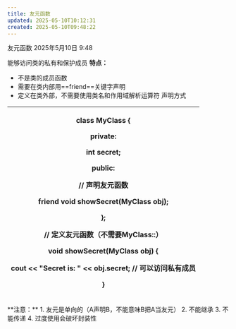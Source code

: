 ```yaml
---
title: 友元函数
updated: 2025-05-10T10:12:31
created: 2025-05-10T09:48:22
---
```


友元函数
2025年5月10日
9:48

能够访问类的私有和保护成员
**特点：**
- 不是类的成员函数
- 需要在类内部用==<sub></sub>​friend​<sub></sub>==关键字声明
- 定义在类外部，不需要使用类名和作用域解析运算符
声明方式
<table>
<colgroup>
<col style="width: 100%" />
</colgroup>
<thead>
<tr class="header">
<th><p>class MyClass {</p>
<p>private:</p>
<p>int secret;</p>
<p>public:</p>
<p>// 声明友元函数</p>
<p>friend void showSecret(MyClass obj);</p>
<p>};</p>
<p></p>
<p>// 定义友元函数（不需要MyClass::）</p>
<p>void showSecret(MyClass obj) {</p>
<p>cout &lt;&lt; "Secret is: " &lt;&lt; obj.secret; // 可以访问私有成员</p>
<p>}</p></th>
</tr>
</thead>
<tbody>
</tbody>
</table>
**注意：**
1.  友元是单向的（A声明B，不能意味B把A当友元）
2.  不能继承
3.  不能传递
4.  过度使用会破坏封装性

